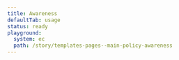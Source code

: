 ```yaml
---
title: Awareness
defaultTab: usage
status: ready
playground:
  system: ec
  path: /story/templates-pages--main-policy-awareness
---
```


